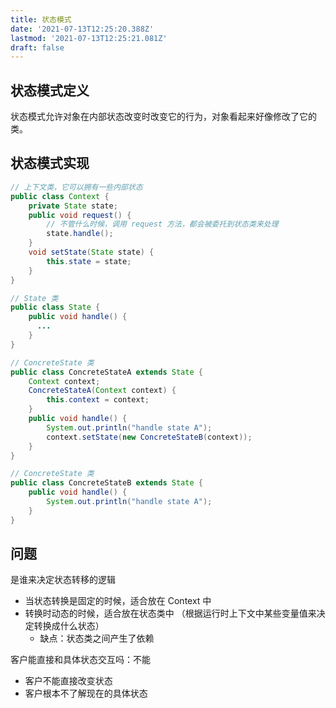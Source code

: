 ```yaml
---
title: 状态模式
date: '2021-07-13T12:25:20.388Z'
lastmod: '2021-07-13T12:25:21.081Z'
draft: false
---
```


## 状态模式定义

状态模式允许对象在内部状态改变时改变它的行为，对象看起来好像修改了它的类。

## 状态模式实现

```java
// 上下文类，它可以拥有一些内部状态
public class Context {
    private State state;
    public void request() {
        // 不管什么时候，调用 request 方法，都会被委托到状态类来处理
        state.handle();
    }
    void setState(State state) {
        this.state = state;
    }
}

// State 类
public class State {
    public void handle() {
      ...
    }
}

// ConcreteState 类
public class ConcreteStateA extends State {
    Context context;
    ConcreteStateA(Context context) {
        this.context = context;
    }
    public void handle() {
        System.out.println("handle state A");
        context.setState(new ConcreteStateB(context));
    }
}

// ConcreteState 类
public class ConcreteStateB extends State {
    public void handle() {
        System.out.println("handle state A");
    }
}
```

## 问题

是谁来决定状态转移的逻辑

- 当状态转换是固定的时候，适合放在 Context 中
- 转换时动态的时候，适合放在状态类中 （根据运行时上下文中某些变量值来决定转换成什么状态）
  - 缺点：状态类之间产生了依赖

客户能直接和具体状态交互吗：不能

- 客户不能直接改变状态
- 客户根本不了解现在的具体状态

